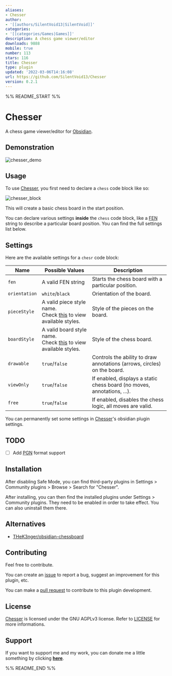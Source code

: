 ```yaml
---
aliases:
- Chesser
author:
- '[[authors/SilentVoid13|SilentVoid]]'
categories:
- '[[categories/Games|Games]]'
description: A chess game viewer/editor
downloads: 9888
mobile: true
number: 113
stars: 116
title: Chesser
type: plugin
updated: '2022-03-06T14:16:08'
url: https://github.com/SilentVoid13/Chesser
version: 0.2.1
---
```


%% README_START %%

# Chesser

A chess game viewer/editor for [Obsidian](https://obsidian.md/).

## Demonstration

![chesser_demo](https://raw.githubusercontent.com/SilentVoid13/Chesser/master/imgs/chesser_demo.gif)

## Usage

To use [Chesser](https://github.com/SilentVoid13/Chesser), you first need to declare a `chess` code block like so:

![chesser_block](https://raw.githubusercontent.com/SilentVoid13/Chesser/HEAD/imgs/chesser_block.png)

This will create a basic chess board in the start position.

You can declare various settings **inside** the `chess` code block, like a [FEN](https://en.wikipedia.org/wiki/Forsyth%E2%80%93Edwards_Notation) string to describe a particular board position. You can find the full settings list below.

## Settings

Here are the available settings for a `chesr` code block:

| Name          | Possible Values                                              | Description                                                  |
| ------------- | ------------------------------------------------------------ | ------------------------------------------------------------ |
| `fen`         | A valid FEN string                                           | Starts the chess board with a particular position.           |
| `orientation` | `white`/`black`                                              | Orientation of the board.                                    |
| `pieceStyle`  | A valid piece style name.<br />Check [this](https://github.com/SilentVoid13/Chesser/tree/master/assets/piece-css) to view available styles. | Style of the pieces on the board.                            |
| `boardStyle`  | A valid board style name.<br />Check [this](https://github.com/SilentVoid13/Chesser/tree/master/assets/board-css) to view available styles. | Style of the chess board.                                    |
| `drawable`    | `true`/`false`                                               | Controls the ability to draw annotations (arrows, circles) on the board. |
| `viewOnly`    | `true`/`false`                                               | If enabled, displays a static chess board (no moves, annotations, ...). |
| `free`        | `true`/`false`                                               | If enabled, disables the chess logic, all moves are valid.   |

You can permanently set some settings in [Chesser](https://github.com/SilentVoid13/Chesser)'s obsidian plugin settings.

## TODO

- [ ] Add [PGN](https://en.wikipedia.org/wiki/Portable_Game_Notation) format support

## Installation

After disabling Safe Mode, you can find third-party plugins in Settings > Community plugins > Browse > Search for "Chesser".

After installing, you can then find the installed plugins under Settings > Community plugins. They need to be enabled in order to take effect. You can also uninstall them there.

## Alternatives

- [THeK3nger/obsidian-chessboard](https://github.com/THeK3nger/obsidian-chessboard)

## Contributing

Feel free to contribute.

You can create an [issue](https://github.com/SilentVoid13/Chesser/issues) to report a bug, suggest an improvement for this plugin, etc.

You can make a [pull request](https://github.com/SilentVoid13/Chesser/pulls) to contribute to this plugin development.

## License

[Chesser](https://github.com/SilentVoid13/Chesser) is licensed under the GNU AGPLv3 license. Refer to [LICENSE](https://github.com/SilentVoid13/Chesser/blob/master/LICENSE.TXT) for more informations.

## Support

If you want to support me and my work, you can donate me a little something by clicking [**here**](https://www.paypal.com/donate?hosted_button_id=U2SRGAFYXT32Q).

%% README_END %%